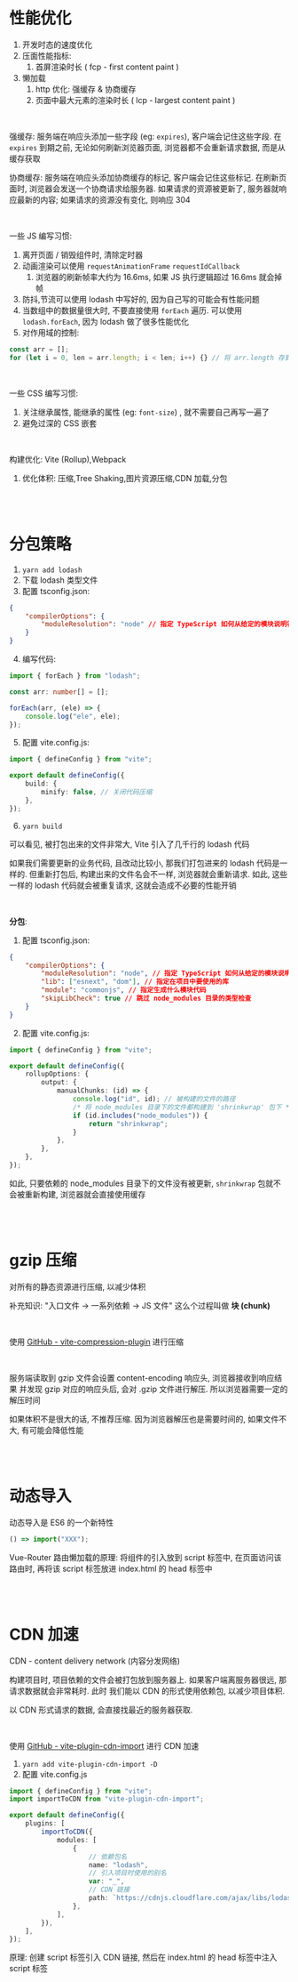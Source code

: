 # 性能优化

1.  开发时态的速度优化
2.  压面性能指标:
    1.  首屏渲染时长 ( fcp - first content paint )
3.  懒加载
    1.  http 优化: 强缓存 & 协商缓存
    2.  页面中最大元素的渲染时长 ( lcp - largest content paint )

<br>

强缓存: 服务端在响应头添加一些字段 (eg: `expires`), 客户端会记住这些字段. 在 `expires` 到期之前, 无论如何刷新浏览器页面, 浏览器都不会重新请求数据, 而是从缓存获取

协商缓存: 服务端在响应头添加协商缓存的标记, 客户端会记住这些标记. 在刷新页面时, 浏览器会发送一个协商请求给服务器. 如果请求的资源被更新了, 服务器就响应最新的内容; 如果请求的资源没有变化, 则响应 304

<br>

一些 JS 编写习惯:

1.  离开页面 / 销毁组件时, 清除定时器
2.  动画渲染可以使用 `requestAnimationFrame` `requestIdCallback`
    1.  浏览器的刷新帧率大约为 16.6ms, 如果 JS 执行逻辑超过 16.6ms 就会掉帧
3.  防抖,节流可以使用 lodash 中写好的, 因为自己写的可能会有性能问题
4.  当数组中的数据量很大时, 不要直接使用 `forEach` 遍历. 可以使用 `lodash.forEach`, 因为 lodash 做了很多性能优化
5.  对作用域的控制:

```ts
const arr = [];
for (let i = 0, len = arr.length; i < len; i++) {} // 将 arr.length 存到 len 中
```

<br>

一些 CSS 编写习惯:

1.  关注继承属性, 能继承的属性 (eg: `font-size`) , 就不需要自己再写一遍了
2.  避免过深的 CSS 嵌套

<br>

构建优化: Vite (Rollup),Webpack

1.  优化体积: 压缩,Tree Shaking,图片资源压缩,CDN 加载,分包

<br><br>

# 分包策略

1.  `yarn add lodash`
2.  下载 lodash 类型文件
3.  配置 tsconfig.json:

```json
{
    "compilerOptions": {
        "moduleResolution": "node" // 指定 TypeScript 如何从给定的模块说明符查找文件
    }
}
```

4.  编写代码:

```ts
import { forEach } from "lodash";

const arr: number[] = [];

forEach(arr, (ele) => {
    console.log("ele", ele);
});
```

5.  配置 vite.config.js:

```ts
import { defineConfig } from "vite";

export default defineConfig({
    build: {
        minify: false, // 关闭代码压缩
    },
});
```

6.  `yarn build`

可以看见, 被打包出来的文件非常大, Vite 引入了几千行的 lodash 代码

如果我们需要更新的业务代码, 且改动比较小, 那我们打包进来的 lodash 代码是一样的. 但重新打包后, 构建出来的文件名会不一样, 浏览器就会重新请求. 如此, 这些一样的 lodash 代码就会被重复请求, 这就会造成不必要的性能开销

<br>

**分包**:

1.  配置 tsconfig.json:

```json
{
    "compilerOptions": {
        "moduleResolution": "node", // 指定 TypeScript 如何从给定的模块说明符查找文件
        "lib": ["esnext", "dom"], // 指定在项目中要使用的库
        "module": "commonjs", // 指定生成什么模块代码
        "skipLibCheck": true // 跳过 node_modules 目录的类型检查
    }
}
```

2.  配置 vite.config.js:

```ts
import { defineConfig } from "vite";

export default defineConfig({
    rollupOptions: {
        output: {
            manualChunks: (id) => {
                console.log("id", id); // 被构建的文件的路径
                /* 将 node_modules 目录下的文件都构建到 'shrinkwrap' 包下 */
                if (id.includes("node_modules")) {
                    return "shrinkwrap";
                }
            },
        },
    },
});
```

如此, 只要依赖的 node_modules 目录下的文件没有被更新, `shrinkwrap` 包就不会被重新构建, 浏览器就会直接使用缓存

<br><br>

# gzip 压缩

对所有的静态资源进行压缩, 以减少体积

补充知识: "入口文件 → 一系列依赖 → JS 文件" 这么个过程叫做 **块 (chunk)**

<br>

使用 [GitHub - vite-compression-plugin](https://github.com/nonzzz/vite-compression-plugin) 进行压缩

<br>

服务端读取到 gzip 文件会设置 content-encoding 响应头, 浏览器接收到响应结果 并发现 gzip 对应的响应头后, 会对 .gzip 文件进行解压. 所以浏览器需要一定的解压时间

如果体积不是很大的话, 不推荐压缩. 因为浏览器解压也是需要时间的, 如果文件不大, 有可能会降低性能

<br><br>

# 动态导入

动态导入是 ES6 的一个新特性

```ts
() => import("XXX");
```

Vue-Router 路由懒加载的原理: 将组件的引入放到 script 标签中, 在页面访问该路由时, 再将该 script 标签放进 index.html 的 head 标签中

<br><br>

# CDN 加速

CDN - content delivery network (内容分发网络)

构建项目时, 项目依赖的文件会被打包放到服务器上. 如果客户端离服务器很远, 那请求数据就会非常耗时. 此时 我们能以 CDN 的形式使用依赖包, 以减少项目体积.

以 CDN 形式请求的数据, 会直接找最近的服务器获取.

<br>

使用 [GitHub - vite-plugin-cdn-import](https://github.com/MMF-FE/vite-plugin-cdn-import) 进行 CDN 加速

1.  `yarn add vite-plugin-cdn-import -D`
2.  配置 vite.config.js

```ts
import { defineConfig } from "vite";
import importToCDN from "vite-plugin-cdn-import";

export default defineConfig({
    plugins: [
        importToCDN({
            modules: [
                {
                    // 依赖包名
                    name: "lodash",
                    // 引入项目时使用的别名
                    var: "_",
                    // CDN 链接
                    path: `https://cdnjs.cloudflare.com/ajax/libs/lodash.js/4.17.21/lodash.min.js`,
                },
            ],
        }),
    ],
});
```

原理: 创建 script 标签引入 CDN 链接, 然后在 index.html 的 head 标签中注入 script 标签

<br>
